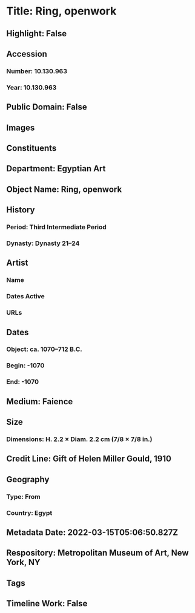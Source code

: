 # Title: Ring, openwork
## Highlight: False
## Accession
### Number: 10.130.963
### Year: 10.130.963
## Public Domain: False
## Images
## Constituents
## Department: Egyptian Art
## Object Name: Ring, openwork
## History
### Period: Third Intermediate Period
### Dynasty: Dynasty 21–24
## Artist
### Name
### Dates Active
### URLs
## Dates
### Object: ca. 1070–712 B.C.
### Begin: -1070
### End: -1070
## Medium: Faience
## Size
### Dimensions: H. 2.2 × Diam. 2.2 cm (7/8 × 7/8 in.)
## Credit Line: Gift of Helen Miller Gould, 1910
## Geography
### Type: From
### Country: Egypt
## Metadata Date: 2022-03-15T05:06:50.827Z
## Respository: Metropolitan Museum of Art, New York, NY
## Tags
## Timeline Work: False